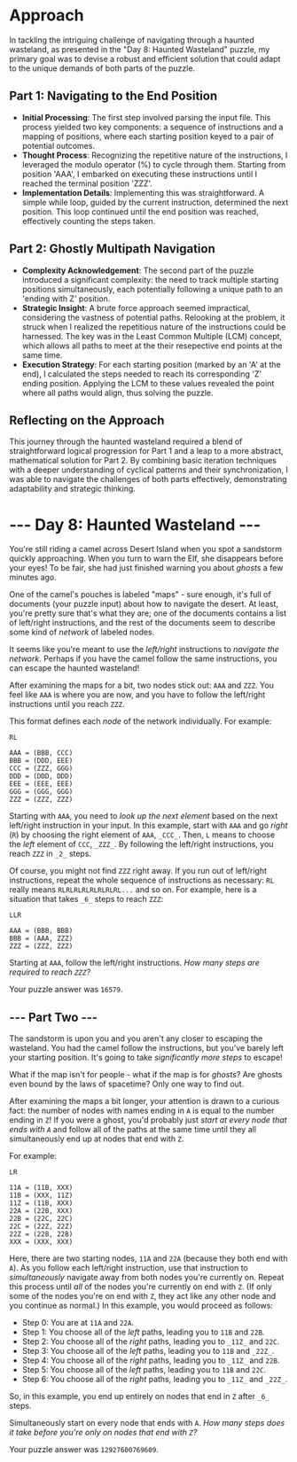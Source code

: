 
# Approach

In tackling the intriguing challenge of navigating through a haunted wasteland, as presented in the "Day 8: Haunted Wasteland" puzzle, my primary goal was to devise a robust and efficient solution that could adapt to the unique demands of both parts of the puzzle.

## Part 1: Navigating to the End Position

-   **Initial Processing**: The first step involved parsing the input file. This process yielded two key components: a sequence of instructions and a mapping of positions, where each starting position keyed to a pair of potential outcomes.
-   **Thought Process**: Recognizing the repetitive nature of the instructions, I leveraged the modulo operator (%) to cycle through them. Starting from position 'AAA', I embarked on executing these instructions until I reached the terminal position 'ZZZ'.
-   **Implementation Details**: Implementing this was straightforward. A simple while loop, guided by the current instruction, determined the next position. This loop continued until the end position was reached, effectively counting the steps taken.

## Part 2: Ghostly Multipath Navigation

-   **Complexity Acknowledgement**: The second part of the puzzle introduced a significant complexity: the need to track multiple starting positions simultaneously, each potentially following a unique path to an 'ending with Z' position.
-   **Strategic Insight**: A brute force approach seemed impractical, considering the vastness of potential paths. Relooking at the problem, it struck when I realized the repetitious nature of the instructions could be harnessed. The key was in the Least Common Multiple (LCM) concept, which allows all paths to meet at the their resepective end points at the same time.
-   **Execution Strategy**: For each starting position (marked by an 'A' at the end), I calculated the steps needed to reach its corresponding 'Z' ending position. Applying the LCM to these values revealed the point where all paths would align, thus solving the puzzle.

## Reflecting on the Approach

This journey through the haunted wasteland required a blend of straightforward logical progression for Part 1 and a leap to a more abstract, mathematical solution for Part 2. By combining basic iteration techniques with a deeper understanding of cyclical patterns and their synchronization, I was able to navigate the challenges of both parts effectively, demonstrating adaptability and strategic thinking.

# --- Day 8: Haunted Wasteland ---

You're still riding a camel across Desert Island when you spot a sandstorm quickly approaching. When you turn to warn the Elf, she disappears before your eyes! To be fair, she had just finished warning you about  _ghosts_  a few minutes ago.

One of the camel's pouches is labeled "maps" - sure enough, it's full of documents (your puzzle input) about how to navigate the desert. At least, you're pretty sure that's what they are; one of the documents contains a list of left/right instructions, and the rest of the documents seem to describe some kind of  _network_  of labeled nodes.

It seems like you're meant to use the  _left/right_  instructions to  _navigate the network_. Perhaps if you have the camel follow the same instructions, you can escape the haunted wasteland!

After examining the maps for a bit, two nodes stick out:  `AAA`  and  `ZZZ`. You feel like  `AAA`  is where you are now, and you have to follow the left/right instructions until you reach  `ZZZ`.

This format defines each  _node_  of the network individually. For example:

```
RL

AAA = (BBB, CCC)
BBB = (DDD, EEE)
CCC = (ZZZ, GGG)
DDD = (DDD, DDD)
EEE = (EEE, EEE)
GGG = (GGG, GGG)
ZZZ = (ZZZ, ZZZ)

```

Starting with  `AAA`, you need to  _look up the next element_  based on the next left/right instruction in your input. In this example, start with  `AAA`  and go  _right_  (`R`) by choosing the right element of  `AAA`,  `_CCC_`. Then,  `L`  means to choose the  _left_  element of  `CCC`,  `_ZZZ_`. By following the left/right instructions, you reach  `ZZZ`  in  `_2_`  steps.

Of course, you might not find  `ZZZ`  right away. If you run out of left/right instructions, repeat the whole sequence of instructions as necessary:  `RL`  really means  `RLRLRLRLRLRLRLRL...`  and so on. For example, here is a situation that takes  `_6_`  steps to reach  `ZZZ`:

```
LLR

AAA = (BBB, BBB)
BBB = (AAA, ZZZ)
ZZZ = (ZZZ, ZZZ)

```

Starting at  `AAA`, follow the left/right instructions.  _How many steps are required to reach  `ZZZ`?_

Your puzzle answer was  `16579`.

## --- Part Two ---

The  sandstorm  is upon you and you aren't any closer to escaping the wasteland. You had the camel follow the instructions, but you've barely left your starting position. It's going to take  _significantly more steps_  to escape!

What if the map isn't for people - what if the map is for  _ghosts_? Are ghosts even bound by the laws of spacetime? Only one way to find out.

After examining the maps a bit longer, your attention is drawn to a curious fact: the number of nodes with names ending in  `A`  is equal to the number ending in  `Z`! If you were a ghost, you'd probably just  _start at every node that ends with  `A`_  and follow all of the paths at the same time until they all simultaneously end up at nodes that end with  `Z`.

For example:

```
LR

11A = (11B, XXX)
11B = (XXX, 11Z)
11Z = (11B, XXX)
22A = (22B, XXX)
22B = (22C, 22C)
22C = (22Z, 22Z)
22Z = (22B, 22B)
XXX = (XXX, XXX)

```

Here, there are two starting nodes,  `11A`  and  `22A`  (because they both end with  `A`). As you follow each left/right instruction, use that instruction to  _simultaneously_  navigate away from both nodes you're currently on. Repeat this process until  _all_  of the nodes you're currently on end with  `Z`. (If only some of the nodes you're on end with  `Z`, they act like any other node and you continue as normal.) In this example, you would proceed as follows:

-   Step 0: You are at  `11A`  and  `22A`.
-   Step 1: You choose all of the  _left_  paths, leading you to  `11B`  and  `22B`.
-   Step 2: You choose all of the  _right_  paths, leading you to  `_11Z_`  and  `22C`.
-   Step 3: You choose all of the  _left_  paths, leading you to  `11B`  and  `_22Z_`.
-   Step 4: You choose all of the  _right_  paths, leading you to  `_11Z_`  and  `22B`.
-   Step 5: You choose all of the  _left_  paths, leading you to  `11B`  and  `22C`.
-   Step 6: You choose all of the  _right_  paths, leading you to  `_11Z_`  and  `_22Z_`.

So, in this example, you end up entirely on nodes that end in  `Z`  after  `_6_`  steps.

Simultaneously start on every node that ends with  `A`.  _How many steps does it take before you're only on nodes that end with  `Z`?_

Your puzzle answer was  `12927600769609`.
